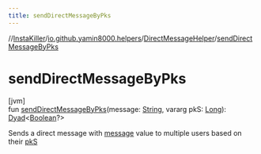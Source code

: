 ```yaml
---
title: sendDirectMessageByPks
---
```

//[InstaKiller](../../../index.html)/[io.github.yamin8000.helpers](../index.html)/[DirectMessageHelper](index.html)/[sendDirectMessageByPks](send-direct-message-by-pks.html)



# sendDirectMessageByPks



[jvm]\
fun [sendDirectMessageByPks](send-direct-message-by-pks.html)(message: [String](https://kotlinlang.org/api/latest/jvm/stdlib/kotlin/-string/index.html), vararg pkS: [Long](https://kotlinlang.org/api/latest/jvm/stdlib/kotlin/-long/index.html)): [Dyad](../../io.github.yamin8000/index.html#1921977161%2FClasslikes%2F863300109)&lt;[Boolean](https://kotlinlang.org/api/latest/jvm/stdlib/kotlin/-boolean/index.html)?&gt;



Sends a direct message with [message](send-direct-message-by-pks.html) value to multiple users based on their [pkS](send-direct-message-by-pks.html)




